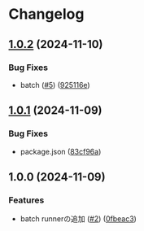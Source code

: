 # Changelog

## [1.0.2](https://github.com/sYamaz/catmull-rom-spline/compare/v1.0.1...v1.0.2) (2024-11-10)


### Bug Fixes

* batch ([#5](https://github.com/sYamaz/catmull-rom-spline/issues/5)) ([925116e](https://github.com/sYamaz/catmull-rom-spline/commit/925116ec9d250e7485dc2d41cbc27ab970371a1c))

## [1.0.1](https://github.com/sYamaz/catmull-rom-spline/compare/v1.0.0...v1.0.1) (2024-11-09)


### Bug Fixes

* package.json ([83cf96a](https://github.com/sYamaz/catmull-rom-spline/commit/83cf96a5295e0b7d8e5a20cf6868f4dfb2840cd0))

## 1.0.0 (2024-11-09)


### Features

* batch runnerの追加 ([#2](https://github.com/sYamaz/catmull-rom-spline/issues/2)) ([0fbeac3](https://github.com/sYamaz/catmull-rom-spline/commit/0fbeac3399a2fc62ce68c2bc3ed5de841670d25c))

